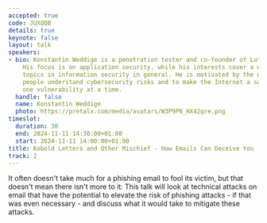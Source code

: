 ```yaml
---
accepted: true
code: JUXQQB
details: true
keynote: false
layout: talk
speakers:
- bio: Konstantin Weddige is a penetration tester and co-founder of Lutra Security.
    His focus is on application security, while his interests cover a wide range of
    topics in information security in general. He is motivated by the desire to help
    people understand cybersecurity risks and to make the Internet a safer place,
    one vulnerability at a time.
  handle: false
  name: Konstantin Weddige
  photo: https://pretalx.com/media/avatars/W3P9PN_HX42qre.png
timeslot:
  duration: 30
  end: 2024-11-11 14:30:00+01:00
  start: 2024-11-11 14:00:00+01:00
title: Kobold Letters and Other Mischief - How Emails Can Deceive You
track: 2
---
```


It often doesn't take much for a phishing email to fool its victim, but that doesn't mean there isn't more to it: This talk will look at technical attacks on email that have the potential to elevate the risk of phishing attacks - if that was even necessary - and discuss what it would take to mitigate these attacks.